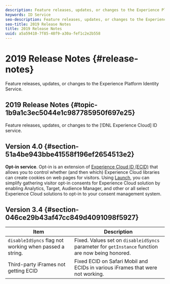 ```yaml
---
description: Feature releases, updates, or changes to the Experience Platform Identity Service.
keywords: ID Service
seo-description: Feature releases, updates, or changes to the Experience Platform Identity Service.
seo-title: 2019 Release Notes
title: 2019 Release Notes
uuid: a5a59410-7f85-48f9-a30a-fef1c2e2b558
---
```


# 2019 Release Notes {#release-notes}

Feature releases, updates, or changes to the Experience Platform Identity Service.

## 2019 Release Notes {#topic-1b9a1c3ec5044e1c987785950f697e25}

Feature releases, updates, or changes to the [!DNL Experience Cloud] ID service.

## Version 4.0 {#section-51a4be943bbe41558f196ef2654513e2}

**Opt-in service**. Opt-in is an extension of [Experience Cloud ID (ECID)](https://marketing.adobe.com/resources/help/en_US/mcvid/) that allows you to control whether (and then which) Experience Cloud libraries can create cookies on web pages for visitors. Using [Launch](https://docs.adobelaunch.com/), you can simplify gathering visitor opt-in consents for Experience Cloud solution by enabling Analytics, Target, Audience Manager, and other or all select Experience Cloud solutions to opt-in to your consent management system.

## Version 3.4 {#section-046ce29b43af47cc849d4091098f5927}

|  Item  | Description  |
|---|---|
| `disableIdSyncs` flag not working when passed a string.  |Fixed. Values set on `disableidSyncs` parameter for `getInstance` function are now being honored.  |
|  Third-party iFrames not getting ECID  | Fixed ECID on Safari Mobil and ECIDs in various iFrames that were not working.  |

